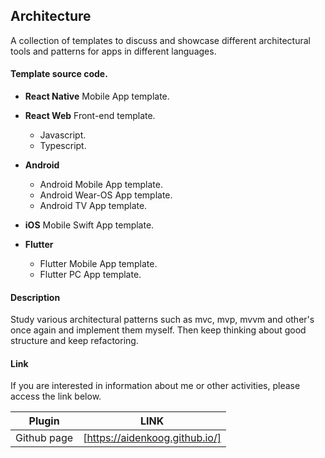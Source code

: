 ## Architecture
A collection of templates to discuss and showcase different architectural tools and patterns for apps in different languages.

#### Template source code.
- **React Native** Mobile App template.
- **React Web** Front-end template.
  - Javascript.
  - Typescript.

- **Android**
  - Android Mobile App template.
  - Android Wear-OS App template.
  - Android TV App template.
  
- **iOS** Mobile Swift App template.

- **Flutter**
  - Flutter Mobile App template.
  - Flutter PC App template.

#### Description
Study various architectural patterns such as mvc, mvp, mvvm and other's once again and implement them myself. 
Then keep thinking about good structure and keep refactoring.

#### Link

If you are interested in information about me or other activities, please access the link below.

| Plugin      | LINK                                     |
| ----------- | ---------------------------------------- |
| Github page | [https://aidenkoog.github.io/] |

